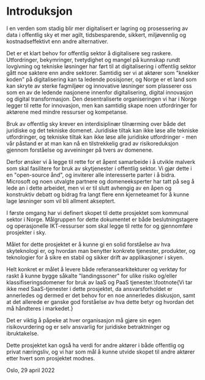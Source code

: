 # Introduksjon

I en verden som stadig blir mer digitalisert er lagring og prosessering av data i offentlig sky et mer agilt, tidsbesparende, sikkert, miljøvennlig og kostnadseffektivt enn andre alternativer.

Det er et klart behov for offentlig sektor å digitalisere seg raskere. Utfordringer, bekymringer, tvetydighet og mangel på kunnskap rundt lovgivning og tekniske løsninger har ført til at  digitalisering i offentlig sektor gått noe saktere enn andre sektorer. Samtidig ser vi at aktører som "knekker koden" på digitalisering kan ta ledende posisjoner, og Norge er et land som kan skryte av sterke fagmiljøer og innovative løsninger som plasserer oss som en av de ledende nasjonene innenfor digitalisering, digital innovasjon og digital transformasjon. Den desentraliserte organiseringen vi har i Norge legger til rette for innovasjon, men kan samtidig skape noen utfordringer for aktørene med mindre ressurser og kompetanse.

Bruk av offentlig sky krever en interdisiplinær tilnærming over både det juridiske og det tekniske domenet. Juridiske tiltak kan ikke løse alle tekniske utfordringer, og tekniske tiltak kan ikke løse alle juridiske utfordringer - men vår påstand er at man kan nå en tilstrekkelig grad av risikoreduksjon gjennom forståelse og avveininger på tvers av domenene.

Derfor ønsker vi å legge til rette for et åpent samarbeide i å utvikle malverk som skal fasilitere for bruk av skytjenester i offentlig sektor. Vi gjør dette i en "open-source ånd", og inviterer alle interesserte parter i å bidra. Microsoft og noen utvalgte partnere og domeneeksperter har tatt på seg å lede an i dette arbeidet, men vi er til slutt avhengig av en åpen og konstruktiv debatt og bidrag fra langt flere enn kjerneteamet for å kunne lage løsninger som vil bli allment akseptert.

I første omgang har vi definert skopet til dette prosjektet som kommunal sektor i Norge. Målgruppen for dette dokumentet er både beslutningstagere og operasjonelle IKT-ressurser som skal legge til rette for og gjennomføre prosjekter i sky.

Målet for dette prosjektet er å kunne gi en solid forståelse av hva skyteknologi er, og hvordan man benytter konkrete tjenester, produkter, og teknologier for å sikre en stabil og sikker drift av applikasjoner i skyen.

Helt konkret er målet å levere både referansearkitekturer og verktøy for raskt å kunne bygge såkalte "landingssoner" for ulike risiko og/eller klassifiseringsdomener for bruk av IaaS og PaaS tjenester.\footnote{Vi tar ikke med SaaS-tjenester i dette prosjektet, da ansvarsforholdet er annerledes og dermed er det behov for en noe annerledes diskusjon, samt at det allerede er ganske god forståelse av hva dette betyr og hvordan det må håndteres i markedet.}

Det er viktig å påpeke at hver organisasjon må gjøre sin egen risikovurdering og er selv ansvarlig for juridiske betraktninger og ibruktakelse.

Dette prosjektet kan også ha verdi for andre aktører i både offentlig og privat næringsliv, og vi har som mål å kunne utvide skopet til andre aktører etter hvert som prosjektet modnes.



Oslo, 29 april 2022